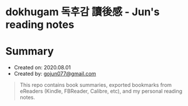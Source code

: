 dokhugam 독후감 讀後感 - Jun's reading notes
=============================================

# Summary

- Created on: 2020.08.01
- Created by: gojun077@gmail.com

> This repo contains book summaries, exported bookmarks from
> eReaders (Kindle, FBReader, Calibre, etc), and my personal
> reading notes.

